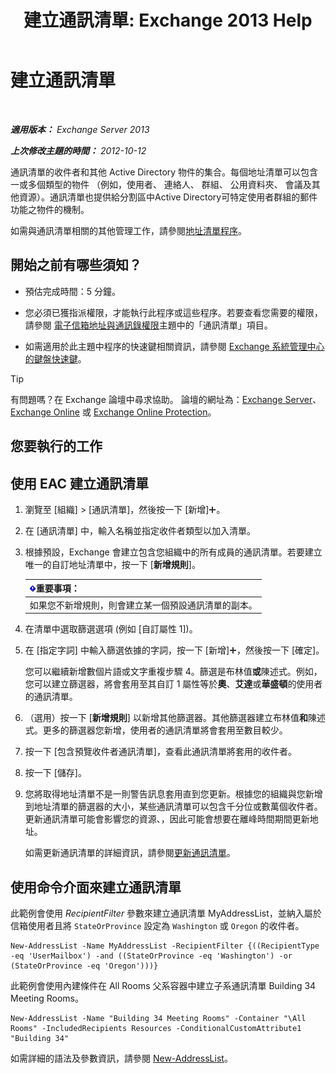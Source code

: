 ﻿---
title: '建立通訊清單: Exchange 2013 Help'
TOCTitle: 建立通訊清單
ms:assetid: e86ba1b7-c41c-4050-bc29-13996cf53c59
ms:mtpsurl: https://technet.microsoft.com/zh-tw/library/Bb125036(v=EXCHG.150)
ms:contentKeyID: 50474497
ms.date: 05/21/2018
mtps_version: v=EXCHG.150
f1_keywords:
- Microsoft.Exchange.Management.SnapIn.Esm.OrganizationConfiguration.Mailbox.NewAddressListWizardForm.AddressListIntroductionPage
ms.translationtype: MT
---

# 建立通訊清單

 

_**適用版本：** Exchange Server 2013_

_**上次修改主題的時間：** 2012-10-12_

通訊清單的收件者和其他 Active Directory 物件的集合。每個地址清單可以包含一或多個類型的物件 （例如，使用者、 連絡人、 群組、 公用資料夾、 會議及其他資源）。通訊清單也提供給分割區中Active Directory可特定使用者群組的郵件功能之物件的機制。

如需與通訊清單相關的其他管理工作，請參閱[地址清單程序](address-list-procedures-exchange-2013-help.md)。

## 開始之前有哪些須知？

  - 預估完成時間：5 分鐘。

  - 您必須已獲指派權限，才能執行此程序或這些程序。若要查看您需要的權限，請參閱 [電子信箱地址與通訊錄權限](email-address-and-address-book-permissions-exchange-2013-help.md)主題中的「通訊清單」項目。

  - 如需適用於此主題中程序的快速鍵相關資訊，請參閱 [Exchange 系統管理中心的鍵盤快速鍵](keyboard-shortcuts-in-the-exchange-admin-center-exchange-online-protection-help.md)。


> [!TIP]  
> 有問題嗎？在 Exchange 論壇中尋求協助。 論壇的網址為：<a href="https://go.microsoft.com/fwlink/p/?linkid=60612">Exchange Server</a>、 <a href="https://go.microsoft.com/fwlink/p/?linkid=267542">Exchange Online</a> 或 <a href="https://go.microsoft.com/fwlink/p/?linkid=285351">Exchange Online Protection</a>。




## 您要執行的工作

## 使用 EAC 建立通訊清單

1.  瀏覽至 \[組織\] \> \[通訊清單\]，然後按一下 \[新增\]![加入圖示](images/JJ218640.c1e75329-d6d7-4073-a27d-498590bbb558(EXCHG.150).gif "加入圖示")。

2.  在 \[通訊清單\] 中，輸入名稱並指定收件者類型以加入清單。

3.  根據預設，Exchange 會建立包含您組織中的所有成員的通訊清單。若要建立唯一的自訂地址清單中，按一下 \[**新增規則**\]。
    
    <table>
    <thead>
    <tr class="header">
    <th><img src="images/Bb124558.important(EXCHG.150).gif" title="重要事項" alt="重要事項" />重要事項：</th>
    </tr>
    </thead>
    <tbody>
    <tr class="odd">
    <td>如果您不新增規則，則會建立某一個預設通訊清單的副本。</td>
    </tr>
    </tbody>
    </table>


4.  在清單中選取篩選選項 (例如 \[自訂屬性 1\])。

5.  在 \[指定字詞\] 中輸入篩選依據的字詞，按一下 \[新增\]![加入圖示](images/JJ218640.c1e75329-d6d7-4073-a27d-498590bbb558(EXCHG.150).gif "加入圖示")，然後按一下 \[確定\]。
    
    您可以繼續新增數個片語或文字重複步驟 4。篩選是布林值**或**陳述式。例如，您可以建立篩選器，將會套用至其自訂 1 屬性等於**奧**、**艾達**或**華盛頓**的使用者的通訊清單。

6.  （選用）按一下 \[**新增規則**\] 以新增其他篩選器。其他篩選器建立布林值**和**陳述式。更多的篩選器您新增，使用者的通訊清單將會套用至數目較少。

7.  按一下 \[包含預覽收件者通訊清單\]，查看此通訊清單將套用的收件者。

8.  按一下 \[儲存\]。

9.  您將取得地址清單不是一則警告訊息套用直到您更新。根據您的組織與您新增到地址清單的篩選器的大小，某些通訊清單可以包含千分位或數萬個收件者。更新通訊清單可能會影響您的資源、，因此可能會想要在離峰時間期間更新地址。
    
    如需更新通訊清單的詳細資訊，請參閱[更新通訊清單](update-an-address-list-exchange-2013-help.md)。

## 使用命令介面來建立通訊清單

此範例會使用 *RecipientFilter* 參數來建立通訊清單 MyAddressList，並納入屬於信箱使用者且將 `StateOrProvince` 設定為 `Washington` 或 `Oregon` 的收件者。

    New-AddressList -Name MyAddressList -RecipientFilter {((RecipientType -eq 'UserMailbox') -and ((StateOrProvince -eq 'Washington') -or (StateOrProvince -eq 'Oregon')))}

此範例會使用內建條件在 All Rooms 父系容器中建立子系通訊清單 Building 34 Meeting Rooms。

    New-AddressList -Name "Building 34 Meeting Rooms" -Container "\All Rooms" -IncludedRecipients Resources -ConditionalCustomAttribute1 "Building 34"

如需詳細的語法及參數資訊，請參閱 [New-AddressList](https://technet.microsoft.com/zh-tw/library/aa996912\(v=exchg.150\))。

